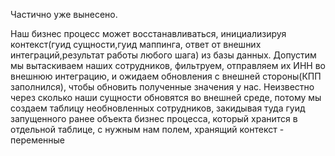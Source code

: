
Частично уже вынесено.

Наш бизнес процесс может восстанавливаться, инициализируя контекст(гуид сущности,гуид маппинга, ответ от внешних интеграций,результат работы любого шага) из базы данных.
Допустим мы вытаскиваем наших сотрудников, фильтруем, отправляем их ИНН во внешнюю интеграцию, и ожидаем обновления с внешней стороны(КПП заполнился), чтобы обновить полученные значения у нас.
Неизвестно через сколько наши сущности обновятся во внешней среде, потому мы создаем таблицу необновленных сотрудников, закидывая туда гуид запущенного ранее объекта бизнес процесса, который хранится в отдельной таблице, с нужным нам полем, хранящий контекст - переменные 
